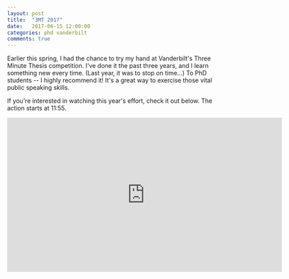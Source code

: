 ```yaml
---
layout: post
title:  "3MT 2017"
date:   2017-06-15 12:00:00
categories: phd vanderbilt
comments: true
---
```


Earlier this spring, I had the chance to try my hand at Vanderbilt's Three Minute Thesis competition. I've done it the past three years, and I learn something new every time. (Last year, it was to stop on time...) To PhD students -- I highly recommend it! It's a great way to exercise those vital public speaking skills. 

If you're interested in watching this year's effort, check it out below. The action starts at 11:55. 

<iframe width="640" height="360" src="https://www.youtube.com/embed/7iRus7fqljs?t=715" frameborder="0" allowfullscreen></iframe>
